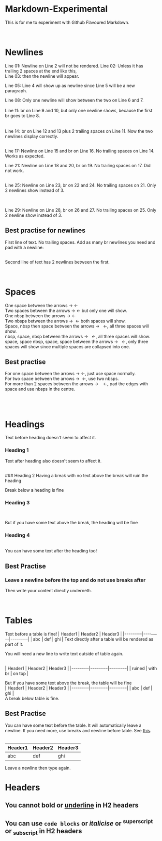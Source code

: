 # Markdown-Experimental
This is for me to experiment with Github Flavoured Markdown.
<br>
<br>
<br>

# Newlines

Line 01: Newline on Line 2 will not be rendered.
Line 02: Unless it has trailing 2 spaces at the end like this,  
Line 03: then the newline will appear.

Line 05: Line 4 will show up as newline since Line 5 will be a new paragraph.


Line 08: Only one newline will show between the two on Line 6 and 7.
<br>
<br>
Line 11: br on Line 9 and 10, but only one newline shows, because the first br goes to Line 8.  
<br>
<br>
Line 14: br on Line 12 and 13 plus 2 trailing spaces on Line 11. Now the two newlines display correctly.

<br>
Line 17: Newline on Line 15 and br on Line 16. No trailing spaces on Line 14. Works as expected.

<br>

Line 21: Newline on Line 18 and 20, br on 19. No trailing spaces on 17. Did not work.
<br>

<br>
Line 25: Newline on Line 23, br on 22 and 24. No trailing spaces on 21. Only 2 newlines show instead of 3.
<br>
<br>
<br>

Line 29: Newline on Line 28, br on 26 and 27. No trailing spaces on 25. Only 2 newline show instead of 3.

<a name="bpnl"></a>
## Best practise for newlines

First line of text. No trailing spaces. Add as many br newlines you need and pad with a newline:
<br>
<br>

Second line of text has 2 newlines between the first.
<br>
<br>
<br>

# Spaces

One space between the arrows -> <-  
Two spaces between the arrows ->  <- but only one will show.  
One nbsp between the arrows ->&nbsp;<-  
Two nbsps between the arrows ->&nbsp;&nbsp;<- both spaces will show.  
Space, nbsp then space between the arrows -> &nbsp; <-, all three spaces will show.  
nbsp, space, nbsp between the arrows ->&nbsp; &nbsp;<-, all three spaces will show.  
space, space nbsp, space, space between the arrows ->  &nbsp;  <-, only three spaces will show since multiple spaces are collapsed into one.

## Best practise
For one space between the arrows -> <-, just use space normally.  
For two space between the arrows ->&nbsp;&nbsp;<-, use two nbsps.  
For more than 2 spaces between the arrows -> &nbsp;&nbsp; <-, pad the edges with space and use nbsps in the centre.  
<br>
<br>
<br>

# Headings

Text before heading doesn't seem to affect it.
### Heading 1
Text after heading also doesn't seem to affect it.

<br>
### Heading 2
Having a break with no text above the break will ruin the heading 

Break below a heading is fine
### Heading 3
<br>

But if you have some text above the break, the heading will be fine
<br>
### Heading 4
<br>
You can have some text after the heading too!

## Best Practise

### Leave a newline before the top and do not use breaks after
Then write your content directly underneth.
<br>
<br>
<br>

# Tables

Text before a table is fine!
| Header1 | Header2 | Header3 |
|---------|---------|---------|
| abc     | def     | ghi     |
Text directly after a table will be rendered as part of it.

You will need a new line to write text outside of table again.

<!-- Having a break with no text above the break will ruin the table  -->
<br>
| Header1 | Header2 | Header3 |
|---------|---------|---------|
| ruined  | with br | on top  |

But if you have some text above the break, the table will be fine
<br>
| Header1 | Header2 | Header3 |
|---------|---------|---------|
| abc     | def     | ghi     |
<br>
A break below table is fine.

## Best Practise

You can have some text before the table. It will automatically leave a newline. If you need more, use breaks and newline before table. See [this](#bpnl).
<br>
<br>

| Header1 | Header2 | Header3 |
|---------|---------|---------|
| abc     | def     | ghi     |

Leave a newline then type again.

# Headers

## You cannot **bold** or <u>underline</u> in H2 headers
## You can use `code blocks` or *italicise* or <sup>superscript</sup> or <sub>subscript</sub> in H2 headers

